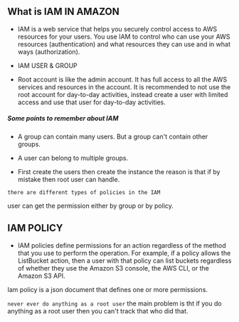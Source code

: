 ## What is IAM IN AMAZON

- IAM is a web service that helps you securely control access to AWS resources for your users. You use IAM to control who can use your AWS resources (authentication) and what resources they can use and in what ways (authorization).

- IAM USER & GROUP

* Root account is like the admin account. It has full access to all the AWS services and resources in the account. It is recommended to not use the root account for day-to-day activities, instead create a user with limited access and use that user for day-to-day activities.

##### Some points to remember about IAM

- A group can contain many users. But a group can't contain other groups.
- A user can belong to multiple groups.

- First create the users then create the instance the reason is that if by mistake then root user can handle.

`there are different types of policies in the IAM`

user can get the permission either by group or by policy.

## IAM POLICY

- IAM policies define permissions for an action regardless of the method that you use to perform the operation. For example, if a policy allows the ListBucket action, then a user with that policy can list buckets regardless of whether they use the Amazon S3 console, the AWS CLI, or the Amazon S3 API.

Iam policy is a json document that defines one or more permissions.

`never ever do anything as a root user` the main problem is tht if you do anything as a root user then you can't track that who did that.
